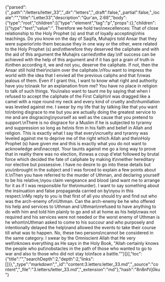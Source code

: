 {"parsed":{"_path":"/letters/letter_33","_dir":"letters","_draft":false,"_partial":false,"_locale":"","title":"Letter33","description":"Qur'an, 2:68","body":{"type":"root","children":[{"type":"element","tag":"p","props":{},"children":[{"type":"text","value":". Therefore we hold two\nexcellences: That of close relationship to the Holy Prophet (s) and that of loyally accepting\nhis teachings. Do you know on the day of Saqifa, Muhajirs told Ansar that they were superior\nto them because they in one way or the other, were related to the Holy Prophet (s) and\ntherefore they deserved the caliphate and with the aid of this argument the Muhajirs carried\nthe day.\nIf success can be achieved with the help of this argument and if it has got a grain of truth in it\nthen according it, we and not you, deserve the caliphate. If not, then the Ansar still hold their\nclaim over the caliphate.\nYou want to impress the world with the idea that I envied all the previous caliphs and that I\nwas jealous of them. Even if I grant this, I want to know what right and authority have you to\nask for an explanation from me? You have no place in religion to talk of such things. You\nalso want to taunt me by saying that when I refused to accept the caliphate of the First Caliph\nI was dragged like a camel with a rope round my neck and every kind of cruelty and\nhumiliation was leveled against me. I swear by my life that by talking like that you want to\nbring disgrace to me but you are actually doing the greatest service to me and are disgracing\nyourself as well as the cause that you pretend to support.\nThere is no disgrace for a Muslim if he is subjected to tyranny and suppression so long as he\nis firm in his faith and belief in Allah and religion. This is exactly what I say that every\ncruelty and tyranny was leveled against me to deprive me of the right which Allah and the\nHoly Prophet (s) have given me and this is exactly what you do not want to acknowledge and\naccept. Your taunts against me go a long way to prove that in reality there was no election, it\nwas a coup d'etat followed by brutal force which decided the fate of caliphate by making it\nneither hereditary nor elective but possessive. I have no desire to go into these details but you\nbrought in the subject and I was forced to explain a few points about it.\nThen you have referred to the murder of Uthman, and declaring yourself to be his relative,\nyou claim vengeance and blood (and want me to arrange for it as if I was responsible for the\nmurder). I want to say something about the insinuation and false propaganda carried on by\nyou in this respect.\nMy reply to you is that first of all you should try and find out who was the arch-enemy of\nUthman. Can the arch-enemy be he who offered his help and services to Uthman and Uthman\nrefused to have anything to do with him and told him plainly to go and sit at home as his help\nwas not required and his services were not needed or the worst enemy of Uthman is he whom\nUthman asked to come to his succour and who purposely and intentionally delayed the help\nand allowed the events to take their course till what was to happen. No, these two persons\ncannot be considered in the same category. I swear by the Omniscient Allah that He very well\nknows everything as He says in the Holy Book, \"Allah certainly knows the people who put\nobstacles in the path of those who wanted to go to war and also to those who did not stay to\nface a battle.\""}]}],"toc":{"title":"","searchDepth":2,"depth":2,"links":[]}},"_type":"markdown","_id":"content:3.letters:letter_33.md","_source":"content","_file":"3.letters/letter_33.md","_extension":"md"},"hash":"8n8nfVj0ku"}